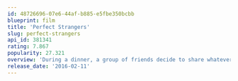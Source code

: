 ```yaml
---
id: 48726696-07e6-44af-b885-e5fbe350bcbb
blueprint: film
title: 'Perfect Strangers'
slug: perfect-strangers
api_id: 381341
rating: 7.867
popularity: 27.321
overview: 'During a dinner, a group of friends decide to share whatever message or phone call they will receive during the evening, with unforeseen consequences.'
release_date: '2016-02-11'
---
```

